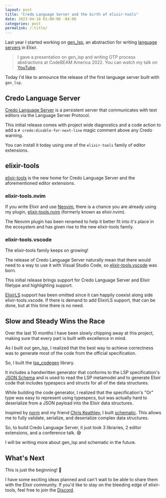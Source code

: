 ```yaml
---
layout: post
title: "Credo Language Server and the birth of elixir-tools"
date: 2023-04-18 01:00:00 -04:00
categories: post
permalink: /:title/
---
```


Last year I started working on [gen_lsp](https://github.com/mhanberg/gen_lsp), an abstraction for writing [language servers](https://microsoft.github.io/language-server-protocol/) in Elixir.

> I gave a presentation on gen_lsp and writing OTP process abstractions at CodeBEAM America 2022. You can watch my talk on [YouTube](https://www.youtube.com/watch?v=Ug-SEozyG1A).

Today I'd like to announce the release of the first language server built with `gen_lsp`.

## Credo Language Server

[Credo Language Server](https://github.com/elixir-tools/credo-language-server) is a persistent server that communicates with text editors via the Language Server Protocol.

This initial release comes with project wide diagnostics and a code action to add a `# credo:disable-for-next-line` magic comment above any Credo warning.

You can install it today using one of the `elixir-tools` family of editor extensions.

## elixir-tools

[elixir-tools](https://github.com/elixir-tools) is the new home for Credo Language Server and the aforementioned editor extensions.

### elixir-tools.nvim

If you write Elixir and use [Neovim](https://neovim.io), there is a chance you are already using my plugin, [elixir-tools.nvim](https://github.com/elixir-tools/elixir-tools.nvim) (formerly known as elixir.nvim).

The Neovim plugin has been renamed to help it better fit into it's place in the ecosystem and has given rise to the new elixir-tools family.

### elixir-tools.vscode

The elixir-tools family keeps on growing!

The release of Credo Language Server naturally mean that there would need to a way to use it with Visual Studio Code, so [elixir-tools.vscode](https://marketplace.visualstudio.com/items?itemName=elixir-tools.elixir-tools) was born.

This initial release brings support for Credo Language Server and Elixir filetype and highlighting support.

[ElixirLS](https://github.com/elixir-lsp/elixir-ls) support has been omitted since it can happily coexist along side elixir-tools.vscode. If there is demand to add ElixirLS support, that can be done, but at this time there is no need.

## Slow and Steady Wins the Race

Over the last 10 months I have been slowly chipping away at this project, making sure that every part is built with excellence in mind.

As I built out gen_lsp, I realized that the best way to achieve correctness was to generate most of the code from the official specification.

So, I built the [lsp_codegen](https://github.com/mhanberg/lsp_codegen) library.

It includes a handwritten generator that conforms to the LSP specification's [JSON Schema](https://json-schema.org) and is used to read the LSP metamodel and to generate Elixir code that includes typespecs and structs for all of the data structures.

While building the code generator, I realized that the specification's "Or" type was easy to represent using typespecs, but was actually hard to deserialize from a JSON payload into the Elixir data structures.

Inspired by [norm](https://github.com/elixir-toniq/norm) and my friend [Chris Keathley](https://keathley.io), I built [schematic](https://github.com/mhanberg/schematic). This allows me to fully validate, serialize, and deserialize complex data structures.

So, to build Credo Language Server, it just took 3 libraries, 2 editor extensions, and a conference talk. 😅

I will be writing more about gen_lsp and schematic in the future.

## What's Next

This is just the beginning! 🤗

I have some exciting ideas planned and can't wait to be able to share them with the Elixir community. If you'd like to stay on the bleeding edge of elixir-tools, feel free to join the [Discord](https://discord.gg/6XdGnxVA2A).
